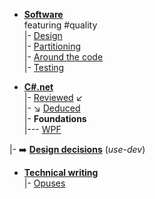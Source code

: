 - [__Software__](readme+/dev/)\
featuring #quality\
|- [Design](readme+/dev/design/)\
|- [Partitioning](readme+/dev/design/readme+/software-parts)\
|- [Around the code](readme+/dev/code/)\
|- [Testing](readme+/dev/testing/)

- [__C#.net__](readme+/.net)\
|- [Reviewed](readme+/.net/readme+/audit) :arrow_lower_left:\
|- :arrow_lower_right: [Deduced](readme+/.net/readme+/deduced)\
|- **Foundations**\
|--- [WPF](readme+/.net/wpf/)

|- ➡️ [**Design decisions**](https://github.com/Kyriosity/use-dev/blob/main/readme+/decisions) (_use-dev_)

- [__Technical writing__](readme+/pencraft)\
|- [Opuses](readme+/pencraft/readme+/opuses/)

